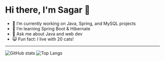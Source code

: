 # Hi there, I'm Sagar 👋

- 🔭 I’m currently working on Java, Spring, and MySQL projects
- 🌱 I’m learning Spring Boot & Hibernate
- 💬 Ask me about Java and web dev
- 😺 Fun fact: I live with 20 cats!

---

![GitHub stats](https://github-readme-stats.vercel.app/api?username=sagarjanjoted&show_icons=true)
![Top Langs](https://github-readme-stats.vercel.app/api/top-langs/?username=sagarjanjoted&layout=compact)
